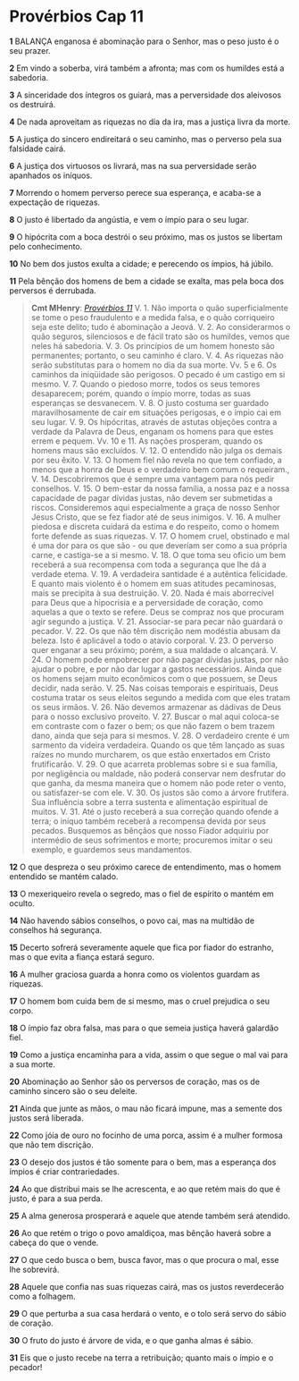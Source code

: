 # Provérbios Cap 11

**1** 	BALANÇA enganosa é abominação para o Senhor, mas o peso justo é o seu prazer.

**2** 	Em vindo a soberba, virá também a afronta; mas com os humildes está a sabedoria.

**3** 	A sinceridade dos íntegros os guiará, mas a perversidade dos aleivosos os destruirá.

**4** 	De nada aproveitam as riquezas no dia da ira, mas a justiça livra da morte.

**5** 	A justiça do sincero endireitará o seu caminho, mas o perverso pela sua falsidade cairá.

**6** 	A justiça dos virtuosos os livrará, mas na sua perversidade serão apanhados os iníquos.

**7** 	Morrendo o homem perverso perece sua esperança, e acaba-se a expectação de riquezas.

**8** 	O justo é libertado da angústia, e vem o ímpio para o seu lugar.

**9** 	O hipócrita com a boca destrói o seu próximo, mas os justos se libertam pelo conhecimento.

**10** 	No bem dos justos exulta a cidade; e perecendo os ímpios, há júbilo.

**11** 	Pela bênção dos homens de bem a cidade se exalta, mas pela boca dos perversos é derrubada.

> **Cmt MHenry**: *[Provérbios 11](../20A-Pv/11.md#0)* V. 1. Não importa o quão superficialmente se tome o peso fraudulento e a medida falsa, e o quão corriqueiro seja este delito; tudo é abominação a Jeová. V. 2. Ao considerarmos o quão seguros, silenciosos e de fácil trato são os humildes, vemos que neles há sabedoria. V. 3. Os princípios de um homem honesto são permanentes; portanto, o seu caminho é claro. V. 4. As riquezas não serão substitutas para o homem no dia da sua morte. Vv. 5 e 6. Os caminhos da iniqüidade são perigosos. O pecado é um castigo em si mesmo. V. 7. Quando o piedoso morre, todos os seus temores desaparecem; porém, quando o ímpio morre, todas as suas esperanças se desvanecem. V. 8. O justo costuma ser guardado maravilhosamente de cair em situações perigosas, e o ímpio cai em seu lugar. V. 9. Os hipócritas, através de astutas objeções contra a verdade da Palavra de Deus, enganam os homens para que estes errem e pequem. Vv. 10 e 11. As nações prosperam, quando os homens maus são excluídos. V. 12. O entendido não julga os demais por seu êxito. V. 13. O homem fiel não revela no que tem confiado, a menos que a honra de Deus e o verdadeiro bem comum o requeiram., V. 14. Descobriremos que é sempre uma vantagem para nós pedir conselhos. V. 15. O bem-estar da nossa família, a nossa paz e a nossa capacidade de pagar dívidas justas, não devem ser submetidas a riscos. Consideremos aqui especialmente a graça de nosso Senhor Jesus Cristo, que se fez fiador até de seus inimigos. V. 16. A mulher piedosa e discreta cuidará da estima e do respeito, como o homem forte defende as suas riquezas. V. 17. O homem cruel, obstinado e mal é uma dor para os que são - ou que deveríam ser como a sua própria carne, e castiga-se a si mesmo. V. 18. O que toma seu oficio um bem receberá a sua recompensa com toda a segurança que lhe dá a verdade etema. V. 19. A verdadeira santidade é a autêntica felicidade. E quanto mais violento é o homem em suas atitudes pecaminosas, mais se precipita à sua destruição. V. 20. Nada é mais aborrecível para Deus que a hipocrisia e a perversidade de coração, como aquelas a que o texto se refere. Deus se compraz nos que procuram agir segundo a justiça. V. 21. Associar-se para pecar não guardará o pecador. V. 22. Os que não têm discrição nem modéstia abusam da beleza. Isto é aplicável a todo o atavio corporal. V. 23. O perverso quer enganar a seu próximo; porém, a sua maldade o alcançará. V. 24. O homem pode empobrecer por não pagar dívidas justas, por não ajudar o pobre, e por não dar lugar a gastos necessários. Ainda que os homens sejam muito econômicos com o que possuem, se Deus decidir, nada serão. V. 25. Nas coisas temporais e espirituais, Deus costuma tratar os seus eleitos segundo a medida com que eles tratam os seus irmãos. V. 26. Não devemos armazenar as dádivas de Deus para o nosso exclusivo proveito. V. 27. Buscar o mal aqui coloca-se em contraste com o fazer o bem; os que não fazem o bem trazem dano, ainda que seja para si mesmos. V. 28. O verdadeiro crente é um sarmento da videira verdadeira. Quando os que têm lançado as suas raízes no mundo murcharem, os que estão enxertados em Cristo frutificarão. V. 29. O que acarreta problemas sobre si e sua família, por negligência ou maldade, não poderá conservar nem desfrutar do que ganha, da mesma maneira que o homem não pode reter o vento, ou satisfazer-se com ele. V. 30. Os justos são como a árvore frutífera. Sua influência sobre a terra sustenta e alimentação espiritual de muitos. V. 31. Até o justo receberá a sua correção quando ofende a terra; o iníquo também receberá a recompensa devida por seus pecados. Busquemos as bênçãos que nosso Fiador adquiriu por intermédio de seus sofrimentos e morte; procuremos imitar o seu exemplo, e guardemos seus mandamentos.

**12** 	O que despreza o seu próximo carece de entendimento, mas o homem entendido se mantém calado.

**13** 	O mexeriqueiro revela o segredo, mas o fiel de espírito o mantém em oculto.

**14** 	Não havendo sábios conselhos, o povo cai, mas na multidão de conselhos há segurança.

**15** 	Decerto sofrerá severamente aquele que fica por fiador do estranho, mas o que evita a fiança estará seguro.

**16** 	A mulher graciosa guarda a honra como os violentos guardam as riquezas.

**17** 	O homem bom cuida bem de si mesmo, mas o cruel prejudica o seu corpo.

**18** 	O ímpio faz obra falsa, mas para o que semeia justiça haverá galardão fiel.

**19** 	Como a justiça encaminha para a vida, assim o que segue o mal vai para a sua morte.

**20** 	Abominação ao Senhor são os perversos de coração, mas os de caminho sincero são o seu deleite.

**21** 	Ainda que junte as mãos, o mau não ficará impune, mas a semente dos justos será liberada.

**22** 	Como jóia de ouro no focinho de uma porca, assim é a mulher formosa que não tem discrição.

**23** 	O desejo dos justos é tão somente para o bem, mas a esperança dos ímpios é criar contrariedades.

**24** 	Ao que distribui mais se lhe acrescenta, e ao que retém mais do que é justo, é para a sua perda.

**25** 	A alma generosa prosperará e aquele que atende também será atendido.

**26** 	Ao que retém o trigo o povo amaldiçoa, mas bênção haverá sobre a cabeça do que o vende.

**27** 	O que cedo busca o bem, busca favor, mas o que procura o mal, esse lhe sobrevirá.

**28** 	Aquele que confia nas suas riquezas cairá, mas os justos reverdecerão como a folhagem.

**29** 	O que perturba a sua casa herdará o vento, e o tolo será servo do sábio de coração.

**30** 	O fruto do justo é árvore de vida, e o que ganha almas é sábio.

**31** 	Eis que o justo recebe na terra a retribuição; quanto mais o ímpio e o pecador!

